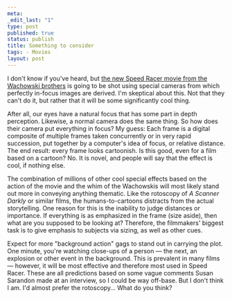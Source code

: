 ```yaml
--- 
meta: 
_edit_last: "1" 
type: post 
published: true 
status: publish 
title: Something to consider 
tags: - Movies 
layout: post 
--- 
```


I don't know if you've heard, but [the new Speed Racer movie from the Wachowski brothers](http://speedracerthemovie.warnerbros.com/cmp/main.html) is going to be shot using special cameras from which perfectly in-focus images are derived. I'm skeptical about this. Not that they can't do it, but rather that it will be some significantly cool thing.

After all, our eyes have a natural focus that has some part in depth perception. Likewise, a normal camera does the same thing. So how does their camera put everything in focus? My guess: Each frame is a digital composite of multiple frames taken concurrently or in very rapid succession, put together by a computer's idea of focus, or relative distance. The end result: every frame looks cartoonish. Is this good, even for a film based on a cartoon? No. It is novel, and people will say that the effect is cool, if nothing else.

The combination of millions of other cool special effects based on the action of the movie and the whim of the Wachowskis will most likely stand out more in conveying anything thematic. Like the rotoscopy of _A Scanner Darkly_ or similar films, the humans-to-cartoons distracts from the actual storytelling. One reason for this is the inability to judge distances or importance. If everything is as emphasized in the frame (size aside), then what are you supposed to be looking at? Therefore, the filmmakers' biggest task is to give emphasis to subjects via sizing, as well as other cues.

Expect for more "background action" gags to stand out in carrying the plot. One minute, you're watching close-ups of a person — the next, an explosion or other event in the background. This is prevalent in many films — however, it will be most effective and therefore most used in Speed Racer. These are all predictions based on some vague comments Susan Sarandon made at an interview, so I could be way off-base. But I don't think I am. I'd almost prefer the rotoscopy… What do you think?